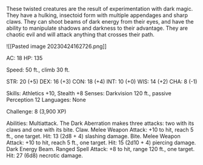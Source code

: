 These twisted creatures are the result of experimentation with dark magic. They have a hulking, insectoid form with multiple appendages and sharp claws. They can shoot beams of dark energy from their eyes, and have the ability to manipulate shadows and darkness to their advantage. They are chaotic evil and will attack anything that crosses their path.

![[Pasted image 20230424162726.png]]

AC: 18 
HP: 135 

Speed: 50 ft., climb 30 ft. 

STR: 20 (+5)
DEX: 16 (+3) 
CON: 18 (+4) 
INT: 10 (+0) 
WIS: 14 (+2) 
CHA: 8 (-1) 

Skills: Athletics +10, Stealth +8 
Senses: Darkvision 120 ft., passive Perception 12 
Languages: None 

Challenge: 8 (3,900 XP)

Abilities: 
Multiattack. The Dark Aberration makes three attacks: two with its claws and one with its bite. 
Claw. Melee Weapon Attack: +10 to hit, reach 5 ft., one target. Hit: 13 (2d8 + 4) slashing damage. 
Bite. Melee Weapon Attack: +10 to hit, reach 5 ft., one target. Hit: 15 (2d10 + 4) piercing damage. 
Dark Energy Beam. Ranged Spell Attack: +8 to hit, range 120 ft., one target. Hit: 27 (6d8) necrotic damage.